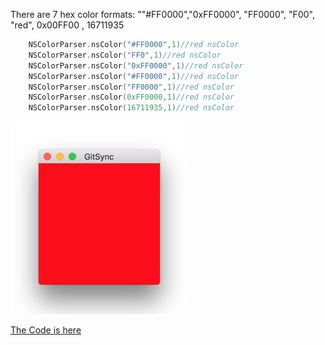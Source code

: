 There are 7 hex color formats: ""#FF0000","0xFF0000", "FF0000", "F00", "red", 0x00FF00 , 16711935
```swift
	NSColorParser.nsColor("#FF0000",1)//red nsColor
	NSColorParser.nsColor("FF0",1)//red nsColor
	NSColorParser.nsColor("0xFF0000",1)//red nsColor
	NSColorParser.nsColor("#FF0000",1)//red nsColor
	NSColorParser.nsColor("FF0000",1)//red nsColor
	NSColorParser.nsColor(0xFF0000,1)//red nsColor
	NSColorParser.nsColor(16711935,1)//red nsColor
```
<img width="283" alt="img" src="https://raw.githubusercontent.com/stylekit/img/master/Screen Shot 2015-11-10 at 10.38.27.png">

[The Code is here](https://github.com/eonist/swift-utils/blob/2882002682c4d2a3dc7cb3045c45f66ed59d566d/geom/color/NSColorParser.swift) 
